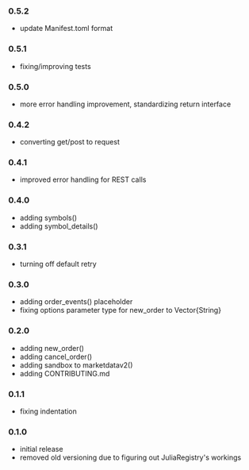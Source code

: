 ### 0.5.2

* update Manifest.toml format

### 0.5.1

* fixing/improving tests

### 0.5.0

* more error handling improvement, standardizing return interface

### 0.4.2

* converting get/post to request

### 0.4.1

* improved error handling for REST calls

### 0.4.0

* adding symbols()
* adding symbol_details()

### 0.3.1

* turning off default retry

### 0.3.0

* adding order_events() placeholder
* fixing options parameter type for new_order to Vector{String}

### 0.2.0

* adding new_order()
* adding cancel_order()
* adding sandbox to marketdatav2()
* adding CONTRIBUTING.md

### 0.1.1

* fixing indentation

### 0.1.0

* initial release
* removed old versioning due to figuring out JuliaRegistry's workings
